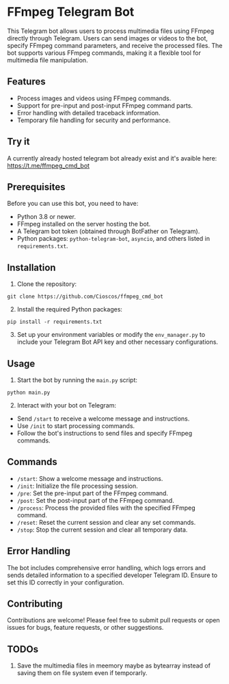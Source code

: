 # FFmpeg Telegram Bot

This Telegram bot allows users to process multimedia files using FFmpeg directly through Telegram. Users can send images or videos to the bot, specify FFmpeg command parameters, and receive the processed files. The bot supports various FFmpeg commands, making it a flexible tool for multimedia file manipulation.

## Features

- Process images and videos using FFmpeg commands.
- Support for pre-input and post-input FFmpeg command parts.
- Error handling with detailed traceback information.
- Temporary file handling for security and performance.

## Try it
A currently already hosted telegram bot already exist and it's avaible here: https://t.me/ffmpeg_cmd_bot

## Prerequisites

Before you can use this bot, you need to have:

- Python 3.8 or newer.
- FFmpeg installed on the server hosting the bot.
- A Telegram bot token (obtained through BotFather on Telegram).
- Python packages: `python-telegram-bot`, `asyncio`, and others listed in `requirements.txt`.

## Installation

1. Clone the repository:
```
git clone https://github.com/Cioscos/ffmpeg_cmd_bot
```
2. Install the required Python packages:
```
pip install -r requirements.txt
```
3. Set up your environment variables or modify the `env_manager.py` to include your Telegram Bot API key and other necessary configurations.

## Usage

1. Start the bot by running the `main.py` script:
```
python main.py
```
2. Interact with your bot on Telegram:
- Send `/start` to receive a welcome message and instructions.
- Use `/init` to start processing commands.
- Follow the bot's instructions to send files and specify FFmpeg commands.

## Commands

- `/start`: Show a welcome message and instructions.
- `/init`: Initialize the file processing session.
- `/pre`: Set the pre-input part of the FFmpeg command.
- `/post`: Set the post-input part of the FFmpeg command.
- `/process`: Process the provided files with the specified FFmpeg command.
- `/reset`: Reset the current session and clear any set commands.
- `/stop`: Stop the current session and clear all temporary data.

## Error Handling

The bot includes comprehensive error handling, which logs errors and sends detailed information to a specified developer Telegram ID. Ensure to set this ID correctly in your configuration.

## Contributing

Contributions are welcome! Please feel free to submit pull requests or open issues for bugs, feature requests, or other suggestions.

## TODOs

1. Save the multimedia files in meemory maybe as bytearray instead of saving them on file system even if temporarly.
